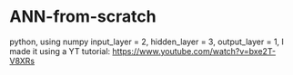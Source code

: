 # ANN-from-scratch
python, using numpy
input_layer = 2,
hidden_layer = 3,
output_layer = 1,
I made it using a YT tutorial: https://www.youtube.com/watch?v=bxe2T-V8XRs
